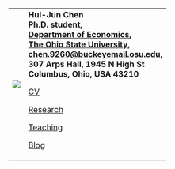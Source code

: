 <table border=0 width="100%" ID="Table2" style="margin: 10px;">
    <tr>
        <td align="center">
            <a href="pix/photo.jpg"><img SRC="pix/photo.jpg" style="max-height:200px; max-width=200px"></a>
        </td>
        <td align="left">
            <b>Hui-Jun Chen</b><br>
            <b>Ph.D. student,</b><br>
            <b><a href="https://economics.osu.edu/"> Department of Economics</a>, </b><br>
            <b><a href="http://www.osu.edu"> The Ohio State University</a>, </b><br>
            <b><a href="mailto:chen.9260@buckeyemail.osu.edu">chen.9260@buckeyemail.osu.edu</a>, </b><br>
            <b>307 Arps Hall, 1945 N High St </b><br>
            <b>Columbus, Ohio, USA 43210</b>
            <p><a href="pdf/HJChen-CV.pdf">CV</a></p>
            <p><a href="research.html">Research</a></p>
            <p><a href="teaching.html">Teaching</a></p>
            <p><a href="blog.html">Blog</a></p>
        </td>
    </tr>
</table>
